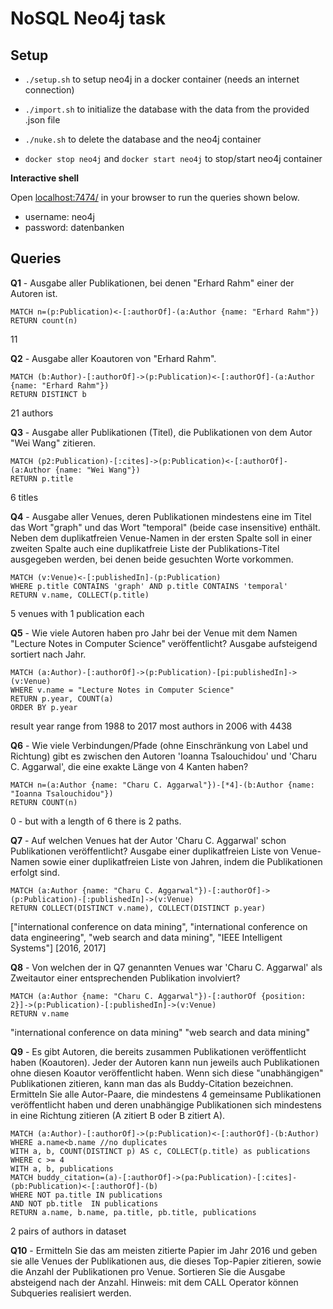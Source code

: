 # NoSQL Neo4j task

## Setup

- `./setup.sh` to setup neo4j in a docker container (needs an internet connection)

- `./import.sh` to initialize the database with the data from the provided .json file

- `./nuke.sh` to delete the database and the neo4j container
- `docker stop neo4j` and `docker start neo4j` to stop/start neo4j container

**Interactive shell**

Open [localhost:7474/](localhost:7474/) in your browser to run the queries shown below.

- username: neo4j
- password: datenbanken

## Queries

**Q1** \- Ausgabe aller Publikationen, bei denen "Erhard Rahm" einer der Autoren ist.

```cypher
MATCH n=(p:Publication)<-[:authorOf]-(a:Author {name: "Erhard Rahm"})
RETURN count(n)
```

11

**Q2** - Ausgabe aller Koautoren von "Erhard Rahm".

```cypher
MATCH (b:Author)-[:authorOf]->(p:Publication)<-[:authorOf]-(a:Author {name: "Erhard Rahm"})
RETURN DISTINCT b
```

21 authors

**Q3** - Ausgabe aller Publikationen (Titel), die Publikationen von dem Autor "Wei Wang" zitieren.

```cypher
MATCH (p2:Publication)-[:cites]->(p:Publication)<-[:authorOf]-(a:Author {name: "Wei Wang"})
RETURN p.title
```

6 titles

**Q4** - Ausgabe aller Venues, deren Publikationen mindestens eine im Titel das Wort "graph" und das Wort "temporal" (beide case insensitive) enthält. Neben dem duplikatfreien Venue-Namen in der ersten Spalte soll in einer zweiten Spalte auch eine duplikatfreie Liste der Publikations-Titel  ausgegeben werden, bei denen beide gesuchten Worte vorkommen.

```cypher
MATCH (v:Venue)<-[:publishedIn]-(p:Publication)
WHERE p.title CONTAINS 'graph' AND p.title CONTAINS 'temporal'
RETURN v.name, COLLECT(p.title)
```

5 venues with 1 publication each

**Q5** - Wie viele Autoren haben pro Jahr bei der Venue mit dem Namen "Lecture Notes in Computer Science" veröffentlicht? Ausgabe aufsteigend sortiert nach Jahr.

```cypher
MATCH (a:Author)-[:authorOf]->(p:Publication)-[pi:publishedIn]->(v:Venue) 
WHERE v.name = "Lecture Notes in Computer Science" 
RETURN p.year, COUNT(a) 
ORDER BY p.year
```

result year range from 1988 to 2017
most authors in 2006 with 4438

**Q6** - Wie viele Verbindungen/Pfade (ohne Einschränkung von Label und Richtung) gibt es zwischen den Autoren 'Ioanna Tsalouchidou' und 'Charu C. Aggarwal', die eine exakte Länge von 4 Kanten haben?

```cypher
MATCH n=(a:Author {name: "Charu C. Aggarwal"})-[*4]-(b:Author {name: "Ioanna Tsalouchidou"})
RETURN COUNT(n)
```

0 - but with a length of 6 there is 2 paths.

**Q7** - Auf welchen Venues hat der Autor 'Charu C.  Aggarwal' schon Publikationen veröffentlicht? Ausgabe einer  duplikatfreien Liste von Venue-Namen sowie einer duplikatfreien Liste  von Jahren, indem die Publikationen erfolgt sind.

```cypher
MATCH (a:Author {name: "Charu C. Aggarwal"})-[:authorOf]->(p:Publication)-[:publishedIn]->(v:Venue)
RETURN COLLECT(DISTINCT v.name), COLLECT(DISTINCT p.year)
```

["international conference on data mining", "international conference on data engineering", "web search and data mining", "IEEE Intelligent Systems"]
[2016, 2017]

**Q8** - Von welchen der in Q7 genannten Venues war 'Charu C. Aggarwal' als Zweitautor einer entsprechenden Publikation involviert?

```cypher
MATCH (a:Author {name: "Charu C. Aggarwal"})-[:authorOf {position: 2}]->(p:Publication)-[:publishedIn]->(v:Venue)
RETURN v.name
```

"international conference on data mining"
"web search and data mining"

**Q9** - Es gibt Autoren, die bereits zusammen Publikationen veröffentlicht  haben (Koautoren). Jeder der Autoren kann nun jeweils auch Publikationen ohne diesen Koautor veröffentlicht haben. Wenn sich diese  "unabhängigen" Publikationen zitieren, kann man das als Buddy-Citation  bezeichnen. Ermitteln Sie alle Autor-Paare, die mindestens 4 gemeinsame Publikationen veröffentlicht haben und deren unabhängige Publikationen sich mindestens in eine Richtung zitieren (A zitiert B oder B zitiert A).

```cypher
MATCH (a:Author)-[:authorOf]->(p:Publication)<-[:authorOf]-(b:Author)
WHERE a.name<b.name //no duplicates
WITH a, b, COUNT(DISTINCT p) AS c, COLLECT(p.title) as publications
WHERE c >= 4
WITH a, b, publications
MATCH buddy_citation=(a)-[:authorOf]->(pa:Publication)-[:cites]-(pb:Publication)<-[:authorOf]-(b)
WHERE NOT pa.title IN publications
AND NOT pb.title  IN publications
RETURN a.name, b.name, pa.title, pb.title, publications
```

2 pairs of authors in dataset

**Q10** - Ermitteln Sie das am meisten zitierte Papier im Jahr 2016 und geben  sie alle Venues der Publikationen aus, die dieses Top-Papier zitieren,  sowie die Anzahl der Publikationen pro Venue. Sortieren Sie die Ausgabe  absteigend nach der Anzahl. Hinweis: mit dem CALL Operator können  Subqueries realisiert werden. 
